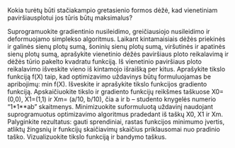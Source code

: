 Kokia turėtų būti stačiakampio gretasienio formos dėžė, kad vienetiniam paviršiausplotui jos tūris būtų maksimalus?

  Suprogramuokite gradientinio nusileidimo, greičiausiojo nusileidimo ir deformuojamo simplekso algoritmus.
  Laikant kintamaisiais dėžės priekinės ir galinės sienų plotų sumą, šoninių sienų plotų sumą, viršutinės ir apatinės sienų plotų sumą, aprašykite vienetinio dėžės paviršiaus ploto reikalavimą ir dėžės tūrio pakelto kvadratu funkciją.
  Iš vienetinio paviršiaus ploto reikalavimo išveskite vieno iš kintamojo išraišką per kitus.
  Aprašykite tikslo funkciją f(X) taip, kad optimizavimo uždavinys būtų formuluojamas be apribojimų: min f(X).
  Išveskite ir aprašykite tikslo funkcijos gradiento funkciją.
  Apskaičiuokite tikslo ir gradiento funkcijų reikšmes taškuose X0= (0,0), X1=(1,1) ir Xm= (a/10, b/10), čia a ir b – studento knygelės numerio “1*1**ab” skaitmenys.
  Minimizuokite suformuluotą uždavinį naudojant suprogramuotus optimizavimo algoritmus pradedant iš taškų X0, X1 ir Xm.
  Palyginkite rezultatus: gauti sprendiniai, rastas funkcijos minimumo įvertis, atliktų žingsnių ir funkcijų skaičiavimų skaičius priklausomai nuo pradinio taško.
  Vizualizuokite tikslo funkciją ir bandymo taškus.

